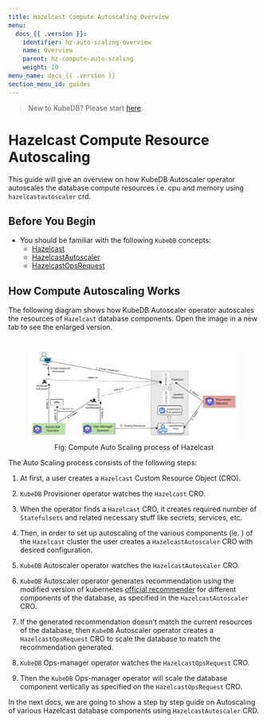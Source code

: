 ```yaml
---
title: Hazelcast Compute Autoscaling Overview
menu:
  docs_{{ .version }}:
    identifier: hz-auto-scaling-overview
    name: Overview
    parent: hz-compute-auto-scaling
    weight: 10
menu_name: docs_{{ .version }}
section_menu_id: guides
---
```


> New to KubeDB? Please start [here](/docs/README.md).

# Hazelcast Compute Resource Autoscaling

This guide will give an overview on how KubeDB Autoscaler operator autoscales the database compute resources i.e. cpu and memory using `hazelcastautoscaler` crd.

## Before You Begin

- You should be familiar with the following `KubeDB` concepts:
  - [Hazelcast](/docs/guides/hazelcast/concepts/hazelcast.md)
  - [HazelcastAutoscaler](/docs/guides/hazelcast/concepts/hazelcastautoscaler.md)
  - [HazelcastOpsRequest](/docs/guides/hazelcast/concepts/hazelcast-opsrequest.md)

## How Compute Autoscaling Works

The following diagram shows how KubeDB Autoscaler operator autoscales the resources of `Hazelcast` database components. Open the image in a new tab to see the enlarged version.

<figure align="center">
    <img alt="Compute Auto Scaling process of Hazelcast" src="/docs/images/day-2-operation/hazelcast/hz-compute-autoscaling.svg">
<figcaption align="center">Fig: Compute Auto Scaling process of Hazelcast</figcaption>
</figure>

The Auto Scaling process consists of the following steps:

1. At first, a user creates a `Hazelcast` Custom Resource Object (CRO).

2. `KubeDB` Provisioner operator watches the `Hazelcast` CRO.

3. When the operator finds a `Hazelcast` CRO, it creates required number of `Statefulsets` and related necessary stuff like secrets, services, etc.

4. Then, in order to set up autoscaling of the various components (ie. ) of the `Hazelcast` cluster the user creates a `HazelcastAutoscaler` CRO with desired configuration.

5. `KubeDB` Autoscaler operator watches the `HazelcastAutoscaler` CRO.

6. `KubeDB` Autoscaler operator generates recommendation using the modified version of kubernetes [official recommender](https://github.com/kubernetes/autoscaler/tree/master/vertical-pod-autoscaler/pkg/recommender) for different components of the database, as specified in the `HazelcastAutoscaler` CRO.

7. If the generated recommendation doesn't match the current resources of the database, then `KubeDB` Autoscaler operator creates a `HazelcastOpsRequest` CRO to scale the database to match the recommendation generated.

8. `KubeDB` Ops-manager operator watches the `HazelcastOpsRequest` CRO.

9. Then the `KubeDB` Ops-manager operator will scale the database component vertically as specified on the `HazelcastOpsRequest` CRO.

In the next docs, we are going to show a step by step guide on Autoscaling of various Hazelcast database components using `HazelcastAutoscaler` CRD.
